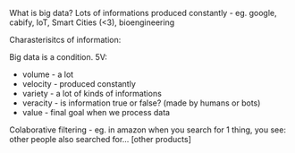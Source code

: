 What is big data?
Lots of informations produced constantly - eg. google, cabify, 
IoT, Smart Cities (<3), bioengineering

Charasterisitcs of information:

Big data is a condition.
5V:
- volume - a lot
- velocity - produced constantly 
- variety - a lot of kinds of informations
- veracity - is information true or false? (made by humans or bots)
- value - final goal when we process data


Colaborative filtering - eg. in amazon when you search for 1 thing, you see: other people also searched for... [other products]